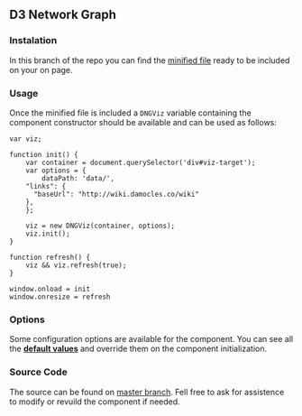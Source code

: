 ## D3 Network Graph

### Instalation
In this branch of the repo you can find the [minified file](https://github.com/snolflake/damocles-network-graph/blob/gh-pages/dng-viz.min.js)
ready to be included on your on page.

### Usage
Once the minified file is included a `DNGViz` variable containing the component constructor should be available and can be used as follows:
```
var viz;

function init() {
	var container = document.querySelector('div#viz-target');
	var options = {
		dataPath: 'data/',
    "links": {
      "baseUrl": "http://wiki.damocles.co/wiki"
    },
	};

	viz = new DNGViz(container, options);
	viz.init();
}

function refresh() {
	viz && viz.refresh(true);
}

window.onload = init
window.onresize = refresh

```

### Options
Some configuration options are available for the component. You can see all the 
**[default values](https://github.com/snolflake/damocles-network-graph/blob/master/default-options.json)**
and override them on the component initialization.

### Source Code
The source can be found on [master branch](https://github.com/snolflake/damocles-network-graph/tree/master).
Fell free to ask for assistence to modify or revuild the component if needed.
